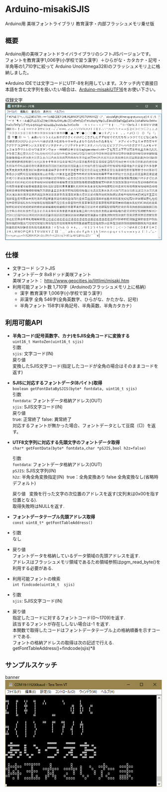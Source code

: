 # Arduino-misakiSJIS

Arduino用 美咲フォントライブラリ 教育漢字・内部フラッシュメモリ乗せ版

## 概要
Arduino用の美咲フォントドライバライブラリのシフトJISバージョンです。  
フォントを教育漢字1,006字(小学校で習う漢字）＋ひらがな・カタカナ・記号・半角等の1,710字に絞って  Arduino Uno(Atmega328)のフラッシュメモリ上に格納しました。  

※Arduino IDEでは文字コードにUTF-8を利用しています。スケッチ内で直接日本語を含む文字列を扱いたい場合は、[Arduino-misakiUTF16](https://github.com/Tamakichi/Arduino-misakiUTF16)をお使い下さい。  

収録文字  
![対応フォント](img/教育漢字.PNG)  

## 仕様
* 文字コード  シフトJIS  
* フォントデータ  8x8ドッド美咲フォント  
  美咲フォント： http://www.geocities.jp/littlimi/misaki.htm  
* 利用可能フォント数  1,710字（Arduinoのフラッシュメモリ上に格納）  
  * 漢字 教育漢字 1,006字(小学校で習う漢字）  
  * 非漢字 全角 546字(全角英数字、ひらがな、かたかな、記号)  
  * 半角フォント  158字(半角記号、半角英数、半角カタカナ）  

## 利用可能API
* **半角コード(記号英数字、カナ)をSJIS全角コードに変換する**  
  `uint16_t HantoZen(uint16_t sjis)`  
  引数  
  `sjis`: 文字コード(IN)  
  戻り値  
  変換したSJIS文字コード(指定したコードが全角の場合はそのままコードを返す)  


* **SJISに対応するフォントデータ(8バイト)取得**  
  `boolean getFontDataBySJIS(byte* fontdata, uint16_t sjis)`    
  引数  
  `fontdata`: フォントデータ格納アドレス(OUT)  
   `sjis`: SJIS文字コード(IN)  
  戻り値  
  true: 正常終了 false: 異常終了  
  対応するフォントが無かった場合、フォントデータとして豆腐（▢）を返す。  


* **UTF8文字列に対応する先頭文字のフォントデータ取得**  
  `char* getFontData(byte* fontdata,char *pSJIS,bool h2z=false)`  

  引数  
  `fontdata`: フォントデータ格納アドレス(OUT)  
   `pSJIS`: SJIS文字列(IN)  
   `h2z`: 半角全角変換指定(IN)  true：全角変換あり false 全角変換なし(省略時デフォルト)  

  戻り値  
  変換を行った文字の次位置のアドレスを返す(文列末は0x00を指す位置となる).    
   取得失敗時はNULLを返す.  


*  **フォントデータテーブル先頭アドレス取得**  
  `const uint8_t* getFontTableAddress()`
 *  引数  
    なし  
 *  戻り値  
     フォントデータを格納しているデータ領域の先頭アドレスを返す.  
       アドレスはフラッシュメモリ領域であるため領域参照はpgm_read_byte()を利用する必要がある.  


* 利用可能フォントの検索    
  `int findcode(uint16_t  sjis)`  
 * 引数  
    `sjis`: SJIS文字コード(IN)  
 * 戻り値  
     指定したコードに対するフォントコード(0～1709)を返す.  
       該当するフォントが存在ししない場合は-1 を返す.  
       本関数で取得したコードはフォントデータテーブル上の格納順番を示すコードである.  
       フォントの格納アドレスの取得は次の記述で行える.  
        getFontTableAddress()+findcode(sjis)*8  

## サンプルスケッチ
banner  
![banner](img/sample.png)  


